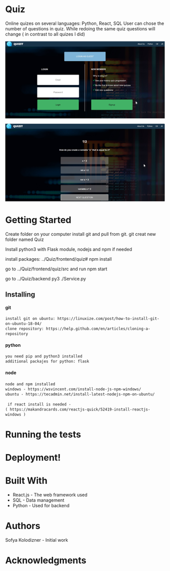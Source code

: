 # Quiz
Online quizes on several languages: Python, React, SQL
User can chose the number of questions in quiz.
While redoing the same quiz questions will change ( in contrast to all quizes I did)

![alt text](./frontend/WhatIHave/logIn.jpg)

![alt text](./frontend/WhatIHave/quizPage.jpg)


# Getting Started
Create folder on your computer install git and pull from git.
git creat new folder named Quiz

Install python3 with Flask module, nodejs  and npm if needed

install packages: ../Quiz/frontend/quiz# npm install

go to ../Quiz/frontend/quiz/src
and run npm start

go to ../Quiz/backend
py3 ./Service.py

 

## Installing
#### git
```
install git on ubuntu: https://linuxize.com/post/how-to-install-git-on-ubuntu-18-04/
clone repository: https://help.github.com/en/articles/cloning-a-repository
```

#### python 
```
you need pip and python3 installed
additional packajes for python: flask
```

#### node
```
node and npm installed
windows - https://wsvincent.com/install-node-js-npm-windows/
ubuntu - https://tecadmin.net/install-latest-nodejs-npm-on-ubuntu/
 
 if react install is needed -
( https://makandracards.com/reactjs-quick/52419-install-reactjs-windows )
```

# Running the tests

# Deployment!
 

# Built With
- React.js - The web framework used
- SQL - Data management
- Python - Used for backend
 
# Authors
Sofya Kolodizner - Initial work  
  

# Acknowledgments
